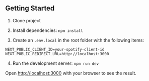 ## Getting Started

1. Clone project

2. Install dependencies: `npm install`

3. Create an `.env.local` in the root folder with the following items:

```
NEXT_PUBLIC_CLIENT_ID=your-spotify-client-id
NEXT_PUBLIC_REDIRECT_URL=http://localhost:3000
```

4. Run the development server: `npm run dev`

Open [http://localhost:3000](http://localhost:3000) with your browser to see the result.
